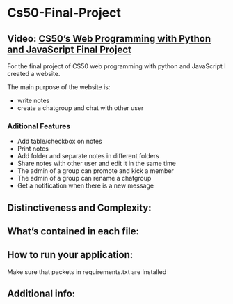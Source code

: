 # Cs50-Final-Project
## Video: [CS50’s Web Programming with Python and JavaScript Final Project](https://www.youtube.com/watch?v=bTbj_oWgWD0)


For the final project of CS50 web programming with python and JavaScript I created a website.  

The main purpose of the website is:
- write notes
- create a chatgroup and chat with other user
### Aditional Features
- Add table/checkbox on notes
- Print notes
- Add folder and separate notes in different folders
- Share notes with other user and edit it in the same time
- The admin of a group can promote and kick a member
- The admin of a group can rename a chatgroup
- Get a notification when there is a new message


## Distinctiveness and Complexity:

## What’s contained in each file:

## How to run your application:
Make sure that packets in requirements.txt are installed

## Additional info:
